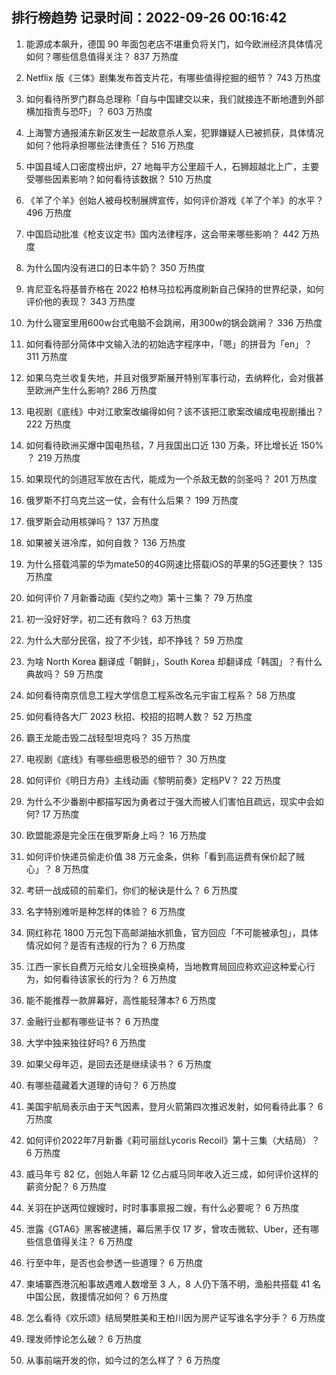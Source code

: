 
## 排行榜趋势 记录时间：2022-09-26 00:16:42
  
  1. 能源成本飙升，德国 90 年面包老店不堪重负将关门，如今欧洲经济具体情况如何？哪些信息值得关注？ 837 万热度
    
  2. Netflix 版《三体》剧集发布首支片花，有哪些值得挖掘的细节？ 743 万热度
    
  3. 如何看待所罗门群岛总理称「自与中国建交以来，我们就接连不断地遭到外部横加指责与恐吓」？ 603 万热度
    
  4. 上海警方通报浦东新区发生一起故意杀人案，犯罪嫌疑人已被抓获，具体情况如何？他将承担哪些法律责任？ 516 万热度
    
  5. 中国县域人口密度榜出炉，27 地每平方公里超千人，石狮超越北上广，主要受哪些因素影响？如何看待该数据？ 510 万热度
    
  6. 《羊了个羊》创始人被母校制展牌宣传，如何评价游戏《羊了个羊》的水平？ 496 万热度
    
  7. 中国启动批准《枪支议定书》国内法律程序，这会带来哪些影响？ 442 万热度
    
  8. 为什么国内没有进口的日本牛奶？ 350 万热度
    
  9. 肯尼亚名将基普乔格在 2022 柏林马拉松再度刷新自己保持的世界纪录，如何评价他的表现？ 343 万热度
    
  10. 为什么寝室里用600w台式电脑不会跳闸，用300w的锅会跳闸？ 336 万热度
    
  11. 如何看待部分简体中文输入法的初始选字程序中，「嗯」的拼音为「en」？ 311 万热度
    
  12. 如果乌克兰收复失地，并且对俄罗斯展开特别军事行动，去纳粹化，会对俄甚至欧洲产生什么影响? 286 万热度
    
  13. 电视剧《底线》中对江歌案改编得如何？该不该把江歌案改编成电视剧播出？ 222 万热度
    
  14. 如何看待欧洲买爆中国电热毯，7 月我国出口近 130 万条，环比增长近 150% ？ 219 万热度
    
  15. 如果现代的剑道冠军放在古代，能成为一个杀敌无数的剑圣吗？ 201 万热度
    
  16. 俄罗斯不打乌克兰这一仗，会有什么后果？ 199 万热度
    
  17. 俄罗斯会动用核弹吗？ 137 万热度
    
  18. 如果被关进冷库，如何自救？ 136 万热度
    
  19. 为什么搭载鸿蒙的华为mate50的4G网速比搭载iOS的苹果的5G还要快？ 135 万热度
    
  20. 如何评价 7 月新番动画《契约之吻》第十三集？ 79 万热度
    
  21. 初一没好好学，初二还有救吗？ 63 万热度
    
  22. 为什么大部分民宿，投了不少钱，却不挣钱？ 59 万热度
    
  23. 为啥 North Korea 翻译成「朝鲜」，South Korea 却翻译成「韩国」？有什么典故吗？ 59 万热度
    
  24. 如何看待南京信息工程大学信息工程系改名元宇宙工程系？ 58 万热度
    
  25. 如何看待各大厂 2023 秋招、校招的招聘人数？ 52 万热度
    
  26. 霸王龙能击毁二战轻型坦克吗？ 35 万热度
    
  27. 电视剧《底线》有哪些细思极恐的细节？ 30 万热度
    
  28. 如何评价《明日方舟》主线动画《黎明前奏》定档PV？ 22 万热度
    
  29. 为什么不少番剧中都描写因为勇者过于强大而被人们害怕且疏远，现实中会如何? 17 万热度
    
  30. 欧盟能源是完全压在俄罗斯身上吗？ 16 万热度
    
  31. 如何评价快递员偷走价值 38 万元金条，供称「看到高运费有保价起了贼心」？ 8 万热度
    
  32. 考研一战成硕的前辈们，你们的秘诀是什么？ 6 万热度
    
  33. 名字特别难听是种怎样的体验？ 6 万热度
    
  34. 网红称花 1800 万元包下高邮湖抽水抓鱼，官方回应「不可能被承包」，具体情况如何？是否有违规的行为？ 6 万热度
    
  35. 江西一家长自费万元给女儿全班换桌椅，当地教育局回应称欢迎这种爱心行为，如何看待该家长的行为？ 6 万热度
    
  36. 能不能推荐一款屏幕好，高性能轻薄本? 6 万热度
    
  37. 金融行业都有哪些证书？ 6 万热度
    
  38. 大学中独来独往好吗? 6 万热度
    
  39. 如果父母年迈，是回去还是继续读书？ 6 万热度
    
  40. 有哪些蕴藏着大道理的诗句？ 6 万热度
    
  41. 美国宇航局表示由于天气因素，登月火箭第四次推迟发射，如何看待此事？ 6 万热度
    
  42. 如何评价2022年7月新番《莉可丽丝Lycoris Recoil》第十三集（大结局）？ 6 万热度
    
  43. 威马年亏 82 亿，创始人年薪 12 亿占威马同年收入近三成，如何评价这样的薪资分配？ 6 万热度
    
  44. 关羽在护送两位嫂嫂时，时时事事禀报二嫂，有什么必要呢？ 6 万热度
    
  45. 泄露《GTA6》黑客被逮捕，幕后黑手仅 17 岁，曾攻击微软、Uber，还有哪些信息值得关注？ 6 万热度
    
  46. 行至中年，是否也会参透一些道理？ 6 万热度
    
  47. 柬埔寨西港沉船事故遇难人数增至 3 人，8 人仍下落不明，渔船共搭载 41 名中国公民，救援情况如何？ 6 万热度
    
  48. 怎么看待《欢乐颂》结局樊胜美和王柏川因为房产证写谁名字分手？ 6 万热度
    
  49. 理发师悖论怎么破？ 6 万热度
    
  50. 从事前端开发的你，如今过的怎么样了？ 6 万热度
    